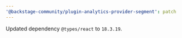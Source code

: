 ```yaml
---
'@backstage-community/plugin-analytics-provider-segment': patch
---
```


Updated dependency `@types/react` to `18.3.19`.
